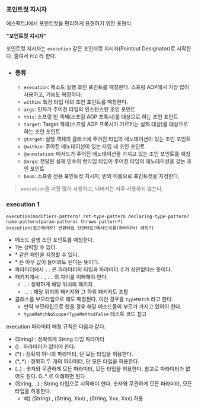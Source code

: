 ### 포인트컷 지시자

에스펙트J에서 포인트컷을 편리하게 표현하기 위한 표현식

**"포인트컷 지시자"**

포인트컷 지시자는 `execution` 같은 포인터컷 지시자(Pointcut Designator)로 시작한다. 줄여서 `PCD` 라 한다.

- ### 종류
    - `execution`: 메소드 실행 조인 포인트를 매칭한다. 스프링 AOP에서 가장 많이 사용하고, 기능도 복잡하다.
    - `within`: 특정 타입 내의 조인 포인트를 매칭한다.
    - `args`: 인자가 주어진 타입의 인스턴스인 조인 포인트
    - `this`: 스프링 빈 객체(스프링 AOP 프록시)를 대상으로 하는 조인 포인트
    - `target`: Target 객체(스프링 AOP 프록시가 가르키는 실제 대상)를 대상으로 하는 조인 포인트
    - `@target`: 실행 객체의 클래스에 주어진 타입의 애노테이션이 있는 조인 포인트
    - `@within`: 주어진 애노테이션이 있는 타입 내 조인 포인트
    - `@annotation`: 메서드가 주어진 애노테이션을 가지고 있는 조인 포인트를 매칭
    - `@args`: 전달된 실제 인수의 런타임 타입이 주어진 타입의 애노테이션을 갖는 조인 포인트
    - `bean`: 스프링 전용 포인트컷 지시자, 빈의 이름으로 포인트컷을 지정한다.

> `execution`을 가장 많이 사용하고, 나머지는 자주 사용하지 않는다.

### execution 1

```
execution(modifiers-pattern? ret-type-pattern declaring-type-pattern?name-pattern(param-pattern) throws-pattern?)
execution(접근제어자? 반환타입 선언타입?메서드이름(파라미터) 예외?)
```

- 메소드 실행 조인 포인트를 매칭한다.
- ?는 생략할 수 있다.
- \* 같은 패턴을 지정할 수 있다.
- \* 은 아무 값이 들어와도 된다는 뜻이다.
- 파라미터에서 `..` 은 파라미터의 타입과 파라미터 수가 상관없다는 뜻이다.
- 패키지에서 `.` , `..` 의 차이를 이해해야 한다.
    - `.` : 정확하게 해당 위치의 패키지
    - `..` : 해당 위치의 패키지와 그 하위 패키지도 포함
- 클래스를 부모타입으로 해도 매칭된다. 이런 경우를 `typeMatch` 라고 한다.
    - 만약 부모타입으로 했을 경우 해당 메소드들이 부모가 가지고 있어야 한다.
    - `typeMatchNoSupperTypeMethodFalse` 테스트 코드 참고

execution 파라미터 매칭 규칙은 다음과 같다.

- (String) : 정확하게 String 타입 파라미터
- () : 파라미터가 없어야 한다.
- (*) : 정확히 하나의 파라미터, 단 모든 타입을 허용한다.
- (*, *) : 정확히 두 개의 파라미터, 단 모든 타입을 허용한다.
- (..) : 숫자와 무관하게 모든 파라미터, 모든 타입을 허용한다. 참고로 파라미터가 없어도 된다. 0..* 로 이해하면 된다.
- (String, ..) : String 타입으로 시작해야 한다. 숫자와 무관하게 모든 파라미터, 모든 타입을 허용한다.
    - 예) (String) , (String, Xxx) , (String, Xxx, Xxx) 허용
